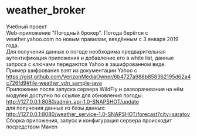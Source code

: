 # weather_broker

Учебный проект</br>
Web-приложение "Погодный брокер". Погода берётся с weather.yahoo.com по новым правилам, введённым с 3 января 2019 года.</br>
Для получения данных о погоде необходима предварительная аутентификация приложения и добавление его в white list,
данные запроса с ключами передаются Yahoo в зашифрованном виде.</br>
Пример шифрования взят из документации Yahoo с https://gist.github.com/VerizonMediaOwner/6b4727a988b858362195d62a4c726fd9#file-weather_ydn_sample-java</br>
Приложение после запуска сервера WildFly и разворачивания на нём модулей доступно по ссылке для обновления погоды:
http://127.0.0.1:8080/admin_api-1.0-SNAPSHOT/update</br>
для получения данных из базы данных:
http://127.0.0.1:8080/weather_service-1.0-SNAPSHOT/forecast?city=saratov</br>
Сборка приложения, запуск и конфигурация сервера происходит посредством Maven
